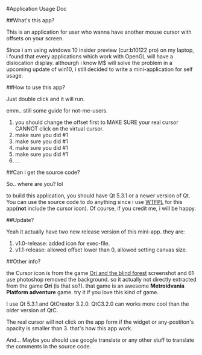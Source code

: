 #Application Usage Doc

##What's this app?
 
 This is an application for user who wanna have another mouse cursor with offsets on your screen.
 
 Since i am using windows 10 insider preview (cur:b10122 pro) on my laptop, i found that every applications which work with  OpenGL will have a dislocation display. althourgh i know M$ will solve the problem in a upcoming update of win10, i still decided to write a mini-application for self usage.

##How to use this app?

 Just double click and it will run.
 
 emm.. still some guide for not-me-users.
 
 1. you should change the offset first to MAKE SURE your real cursor CANNOT click on the virtual cursor.
 2. make sure you did #1
 3. make sure you did #1
 4. make sure you did #1
 5. make sure you did #1
 6. ...

##Can i get the source code?

 So.. where are you? lol
 
 to build this application, you should have Qt 5.3.1 or a newer version of Qt.
 You can use the source code to do anything since i use [WTFPL](http://www.wtfpl.net/about/) for this app(<b>not</b> include the cursor icon). Of course, if you credit me, i will be happy.
 
##Update?

 Yeah it actually have two new release version of this mini-app. they are:
 
 1. v1.0-release: added icon for exec-file.
 2. v1.1-release: allowed offset lower than 0, allowed setting canvas size.

##Other info?

 the Cursor icon is from the game [Ori and the blind forest](http://en.wikipedia.org/wiki/Ori_and_the_Blind_Forest) screenshot and 61 use photoshop removed the background. so it actually not directly extracted from the game <b>Ori</b> (is that so?). that game is an awesome <b>Metroidvania</b> <b>Platform adventure</b> game. try it if you love this kind of game.
 
 I use Qt 5.3.1 and QtCreator 3.2.0. QtC3.2.0 can works more cool than the older version of QtC.
 
 The real cursor will not click on the app form if the widget or any-postiton's opacity is smaller than 3. that's how this app work.
 
 And... Maybe you should use google translate or any other stuff to translate the comments in the source code.
